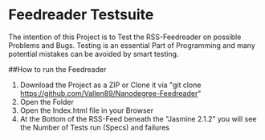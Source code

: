 # Feedreader Testsuite

The intention of this Project is to Test the RSS-Feedreader on possible Problems and Bugs.
Testing is an essential Part of Programming and many potential mistakes can be avoided by smart testing.

##How to run the Feedreader

1. Download the Project as a ZIP or Clone it via "git clone https://github.com/Vallen89/Nanodegree-Feedreader"
2. Open the Folder
3. Open the Index.html file in your Browser
4. At the Bottom of the RSS-Feed beneath the "Jasmine 2.1.2" you will see the Number of Tests run (Specs) and failures
